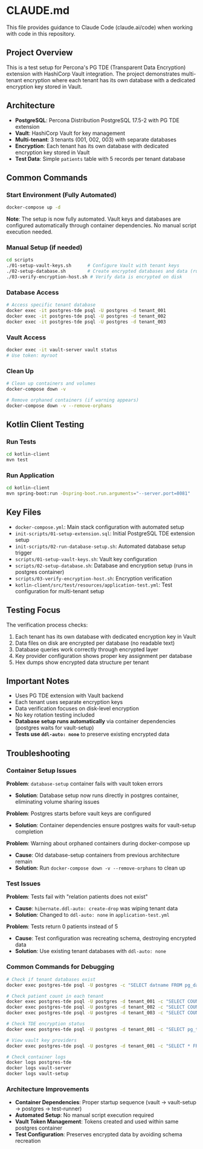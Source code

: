 # CLAUDE.md

This file provides guidance to Claude Code (claude.ai/code) when working with code in this repository.

## Project Overview

This is a test setup for Percona's PG TDE (Transparent Data Encryption) extension with HashiCorp Vault integration. The project demonstrates multi-tenant encryption where each tenant has its own database with a dedicated encryption key stored in Vault.

## Architecture

- **PostgreSQL**: Percona Distribution PostgreSQL 17.5-2 with PG TDE extension
- **Vault**: HashiCorp Vault for key management
- **Multi-tenant**: 3 tenants (001, 002, 003) with separate databases
- **Encryption**: Each tenant has its own database with dedicated encryption key stored in Vault
- **Test Data**: Simple `patients` table with 5 records per tenant database

## Common Commands

### Start Environment (Fully Automated)
```bash
docker-compose up -d
```
**Note**: The setup is now fully automated. Vault keys and databases are configured automatically through container dependencies. No manual script execution needed.

### Manual Setup (if needed)
```bash
cd scripts
./01-setup-vault-keys.sh      # Configure Vault with tenant keys
./02-setup-database.sh        # Create encrypted databases and data (runs from postgres container)
./03-verify-encryption-host.sh # Verify data is encrypted on disk
```

### Database Access
```bash
# Access specific tenant database
docker exec -it postgres-tde psql -U postgres -d tenant_001
docker exec -it postgres-tde psql -U postgres -d tenant_002
docker exec -it postgres-tde psql -U postgres -d tenant_003
```

### Vault Access
```bash
docker exec -it vault-server vault status
# Use token: myroot
```

### Clean Up
```bash
# Clean up containers and volumes
docker-compose down -v

# Remove orphaned containers (if warning appears)
docker-compose down -v --remove-orphans
```

## Kotlin Client Testing

### Run Tests
```bash
cd kotlin-client
mvn test
```

### Run Application
```bash
cd kotlin-client
mvn spring-boot:run -Dspring-boot.run.arguments="--server.port=8081"
```

## Key Files

- `docker-compose.yml`: Main stack configuration with automated setup
- `init-scripts/01-setup-extension.sql`: Initial PostgreSQL TDE extension setup
- `init-scripts/02-run-database-setup.sh`: Automated database setup trigger
- `scripts/01-setup-vault-keys.sh`: Vault key configuration
- `scripts/02-setup-database.sh`: Database and encryption setup (runs in postgres container)
- `scripts/03-verify-encryption-host.sh`: Encryption verification
- `kotlin-client/src/test/resources/application-test.yml`: Test configuration for multi-tenant setup

## Testing Focus

The verification process checks:
1. Each tenant has its own database with dedicated encryption key in Vault
2. Data files on disk are encrypted per database (no readable text)
3. Database queries work correctly through encrypted layer
4. Key provider configuration shows proper key assignment per database
5. Hex dumps show encrypted data structure per tenant

## Important Notes

- Uses PG TDE extension with Vault backend
- Each tenant uses separate encryption keys
- Data verification focuses on disk-level encryption
- No key rotation testing included
- **Database setup runs automatically** via container dependencies (postgres waits for vault-setup)
- **Tests use `ddl-auto: none`** to preserve existing encrypted data

## Troubleshooting

### Container Setup Issues

**Problem**: `database-setup` container fails with vault token errors
- **Solution**: Database setup now runs directly in postgres container, eliminating volume sharing issues

**Problem**: Postgres starts before vault keys are configured
- **Solution**: Container dependencies ensure postgres waits for vault-setup completion

**Problem**: Warning about orphaned containers during docker-compose up
- **Cause**: Old database-setup containers from previous architecture remain
- **Solution**: Run `docker-compose down -v --remove-orphans` to clean up

### Test Issues

**Problem**: Tests fail with "relation patients does not exist" 
- **Cause**: `hibernate.ddl-auto: create-drop` was wiping tenant data
- **Solution**: Changed to `ddl-auto: none` in `application-test.yml`

**Problem**: Tests return 0 patients instead of 5
- **Cause**: Test configuration was recreating schema, destroying encrypted data
- **Solution**: Use existing tenant databases with `ddl-auto: none`

### Common Commands for Debugging

```bash
# Check if tenant databases exist
docker exec postgres-tde psql -U postgres -c "SELECT datname FROM pg_database WHERE datname LIKE 'tenant_%';"

# Check patient count in each tenant
docker exec postgres-tde psql -U postgres -d tenant_001 -c "SELECT COUNT(*) FROM patients;"
docker exec postgres-tde psql -U postgres -d tenant_002 -c "SELECT COUNT(*) FROM patients;"
docker exec postgres-tde psql -U postgres -d tenant_003 -c "SELECT COUNT(*) FROM patients;"

# Check TDE encryption status
docker exec postgres-tde psql -U postgres -d tenant_001 -c "SELECT pg_tde_is_encrypted('patients'::regclass) as encrypted;"

# View vault key providers
docker exec postgres-tde psql -U postgres -d tenant_001 -c "SELECT * FROM pg_tde_list_all_database_key_providers();"

# Check container logs
docker logs postgres-tde
docker logs vault-server
docker logs vault-setup
```

### Architecture Improvements

- **Container Dependencies**: Proper startup sequence (vault → vault-setup → postgres → test-runner)
- **Automated Setup**: No manual script execution required
- **Vault Token Management**: Tokens created and used within same postgres container
- **Test Configuration**: Preserves encrypted data by avoiding schema recreation